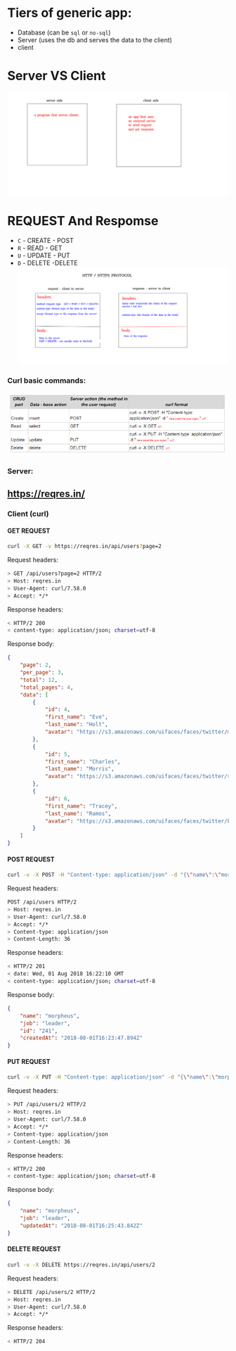 # Tiers of generic app:
* Database (can be `sql` or `no-sql`)
* Server (uses the db and serves the data to the client)
* client

# Server VS Client
![picture](server_client.png)

# REQUEST And Respomse
* `C` - CREATE - POST
* `R` - READ - GET
* `U` - UPDATE - PUT
* `D` - DELETE -DELETE
![picture](reqres.png)

### Curl basic commands:
![picture](sumTable.png)
### Server:
https://reqres.in/
---

### Client (curl)
#### GET REQUEST
```bash
curl -X GET -v https://reqres.in/api/users?page=2
```

Request headers:
```bash
> GET /api/users?page=2 HTTP/2
> Host: reqres.in
> User-Agent: curl/7.58.0
> Accept: */*
```

Response headers:
```bash
< HTTP/2 200 
< content-type: application/json; charset=utf-8
```

Response body:
```json
{
    "page": 2,
    "per_page": 3,
    "total": 12,
    "total_pages": 4,
    "data": [
        {
            "id": 4,
            "first_name": "Eve",
            "last_name": "Holt",
            "avatar": "https://s3.amazonaws.com/uifaces/faces/twitter/marcoramires/128.jpg"
        },
        {
            "id": 5,
            "first_name": "Charles",
            "last_name": "Morris",
            "avatar": "https://s3.amazonaws.com/uifaces/faces/twitter/stephenmoon/128.jpg"
        },
        {
            "id": 6,
            "first_name": "Tracey",
            "last_name": "Ramos",
            "avatar": "https://s3.amazonaws.com/uifaces/faces/twitter/bigmancho/128.jpg"
        }
    ]
}
```


#### POST REQUEST

```bash
curl -v -X POST -H "Content-type: application/json" -d "{\"name\":\"morpheus\", \"job\":\"leader\" }"  https://reqres.in/api/users
```

Request headers:
```bash
POST /api/users HTTP/2
> Host: reqres.in
> User-Agent: curl/7.58.0
> Accept: */*
> Content-type: application/json
> Content-Length: 36
```

Response headers:
```bash
< HTTP/2 201 
< date: Wed, 01 Aug 2018 16:22:10 GMT
< content-type: application/json; charset=utf-8
```

Response body:
```json
{
    "name": "morpheus",
    "job": "leader",
    "id": "241",
    "createdAt": "2018-08-01T16:23:47.894Z"
}
```



#### PUT REQUEST

```bash
curl -v -X PUT -H "Content-type: application/json" -d "{\"name\":\"morpheus\", \"job\":\"leader\" }"  https://reqres.in/api/users/2
```

Request headers:
```bash
> PUT /api/users/2 HTTP/2
> Host: reqres.in
> User-Agent: curl/7.58.0
> Accept: */*
> Content-type: application/json
> Content-Length: 36
```

Response headers:
```bash
< HTTP/2 200 
< content-type: application/json; charset=utf-8
```

Response body:
```json
{
    "name": "morpheus",
    "job": "leader",
    "updatedAt": "2018-08-01T16:25:43.842Z"
}
```



#### DELETE REQUEST

```bash
curl -v -X DELETE https://reqres.in/api/users/2
```

Request headers:
```bash
> DELETE /api/users/2 HTTP/2
> Host: reqres.in
> User-Agent: curl/7.58.0
> Accept: */*
```

Response headers:
```bash
< HTTP/2 204 
```


